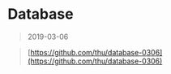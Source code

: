 # Database

> 2019-03-06

> [https://github.com/thu/database-0306](https://github.com/thu/database-0306)